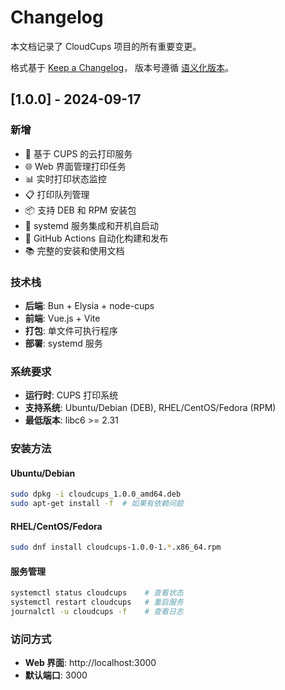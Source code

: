 # Changelog

本文档记录了 CloudCups 项目的所有重要变更。

格式基于 [Keep a Changelog](https://keepachangelog.com/zh-CN/1.0.0/)，
版本号遵循 [语义化版本](https://semver.org/lang/zh-CN/)。

## [1.0.0] - 2024-09-17

### 新增
- 🚀 基于 CUPS 的云打印服务
- 🌐 Web 界面管理打印任务
- 📊 实时打印状态监控
- 📋 打印队列管理
- 📦 支持 DEB 和 RPM 安装包
- 🔧 systemd 服务集成和开机自启动
- 🤖 GitHub Actions 自动化构建和发布
- 📚 完整的安装和使用文档

### 技术栈
- **后端**: Bun + Elysia + node-cups
- **前端**: Vue.js + Vite
- **打包**: 单文件可执行程序
- **部署**: systemd 服务

### 系统要求
- **运行时**: CUPS 打印系统
- **支持系统**: Ubuntu/Debian (DEB), RHEL/CentOS/Fedora (RPM)
- **最低版本**: libc6 >= 2.31

### 安装方法

#### Ubuntu/Debian
```bash
sudo dpkg -i cloudcups_1.0.0_amd64.deb
sudo apt-get install -f  # 如果有依赖问题
```

#### RHEL/CentOS/Fedora
```bash
sudo dnf install cloudcups-1.0.0-1.*.x86_64.rpm
```

#### 服务管理
```bash
systemctl status cloudcups    # 查看状态
systemctl restart cloudcups   # 重启服务
journalctl -u cloudcups -f    # 查看日志
```

### 访问方式
- **Web 界面**: http://localhost:3000
- **默认端口**: 3000
